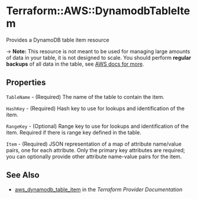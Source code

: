 # Terraform::AWS::DynamodbTableItem

Provides a DynamoDB table item resource

-> **Note:** This resource is not meant to be used for managing large amounts of data in your table, it is not designed to scale.
  You should perform **regular backups** of all data in the table, see [AWS docs for more](https://docs.aws.amazon.com/amazondynamodb/latest/developerguide/BackupRestore.html).

## Properties

`TableName` - (Required) The name of the table to contain the item.

`HashKey` - (Required) Hash key to use for lookups and identification of the item.

`RangeKey` - (Optional) Range key to use for lookups and identification of the item. Required if there is range key defined in the table.

`Item` - (Required) JSON representation of a map of attribute name/value pairs, one for each attribute.
Only the primary key attributes are required; you can optionally provide other attribute name-value pairs for the item.


## See Also

* [aws_dynamodb_table_item](https://www.terraform.io/docs/providers/aws/r/dynamodb_table_item.html) in the _Terraform Provider Documentation_